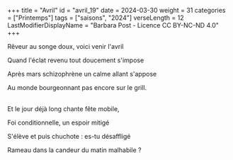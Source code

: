 +++
title = "Avril"
id = "avril_19"
date = 2024-03-30
weight = 31
categories = ["Printemps"]
tags = ["saisons", "2024"]
verseLength = 12
LastModifierDisplayName = "Barbara Post - Licence CC BY-NC-ND 4.0"
+++

Rêveur au songe doux, voici venir l'avril

Quand l'éclat revenu tout doucement s'impose

Après mars schizophrène un calme allant s'appose

Au monde bourgeonnant pas encore sur le grill.

 \
Et le jour déjà long chante fête mobile,

Foi conditionnelle, un espoir mitigé

S'élève et puis chuchote : es-tu désaffligé

Rameau dans la candeur du matin malhabile ?
